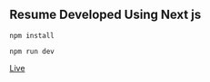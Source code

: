## Resume Developed Using Next js 

`npm install`

`npm run dev`

[Live](https://janicebailey.netlify.app/)
